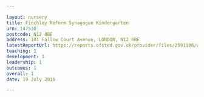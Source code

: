 ```yaml
---

layout: nursery
title: Finchley Reform Synagogue Kindergarten
urn: 147530
postcode: N12 0BE
address: 101 Fallow Court Avenue, LONDON, N12 0BE
latestReportUrl: https://reports.ofsted.gov.uk/provider/files/2591106/urn/147530.pdf
teaching: 1
development: 1
leadership: 1
outcomes: 1
overall: 1
date: 19 July 2016

---
```

